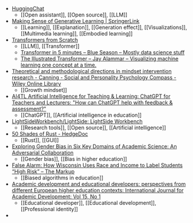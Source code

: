 - [HuggingChat](https://huggingface.co/chat/)
	- [[Open assistant]], [[Open source]], [[LLM]]
- [Making Sense of Generative Learning | SpringerLink](https://link.springer.com/article/10.1007/s10648-023-09769-7)
	- [[Learning]], [[Explanation]], [[Generation effect]], [[Visualizations]], [[Multimedia learning]], [[Embodied learning]]
- [Transformers from Scratch](https://e2eml.school/transformers.html)
	- [[LLM]], [[Transformer]]
	- [Transformer in 5 minutes – Blue Season – Mostly data science stuff](https://blue-season.github.io/transformer-in-5-minutes/)
	- [The Illustrated Transformer – Jay Alammar – Visualizing machine learning one concept at a time.](https://jalammar.github.io/illustrated-transformer/)
- [Theoretical and methodological directions in mindset intervention research - Canning - Social and Personality Psychology Compass - Wiley Online Library](https://compass.onlinelibrary.wiley.com/doi/full/10.1111/spc3.12758)
	- [[Growth mindset]]
- [AI4TL Artificial Intelligence for Teaching & Learning: ChatGPT for Teachers and Lecturers: "How can ChatGPT help with feedback & assessment?"](https://ai4tl.blogspot.com/2023/04/chatgpt-for-teachers-and-lecturers-how.html?m=1)
	- [[ChatGPT]], [[Artificial intelligence in education]]
- [LightSideWorkbench/LightSide: LightSide Workbench](https://github.com/lightsideworkbench/lightside)
	- [[Research tools]], [[Open source]], [[Artificial intelligence]]
- [50 Shades of Rust - HedgeDoc](https://monadical.com/posts/shades-of-rust-gui-library-list.html#)
	- [[Rust]], [[GUI]]
- [Exploring Gender Bias in Six Key Domains of Academic Science: An Adversarial Collaboration](https://journals.sagepub.com/doi/epub/10.1177/15291006231163179)
	- [[Gender bias]], [[Bias in higher education]]
- [False Alarm: How Wisconsin Uses Race and Income to Label Students “High Risk” – The Markup](https://themarkup.org/machine-learning/2023/04/27/false-alarm-how-wisconsin-uses-race-and-income-to-label-students-high-risk)
	- [[Biased algorithms in education]]
- [Academic development and educational developers: perspectives from different European higher education contexts: International Journal for Academic Development: Vol 15, No 1](https://www.tandfonline.com/doi/abs/10.1080/13601440903529851?journalCode=rija20)
	- [[Educational developer]], [[Educational development]], [[Professional identity]]
-